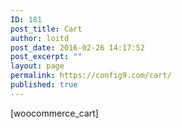 ```yaml
---
ID: 181
post_title: Cart
author: loitd
post_date: 2016-02-26 14:17:52
post_excerpt: ""
layout: page
permalink: https://config9.com/cart/
published: true
---
```

[woocommerce_cart]